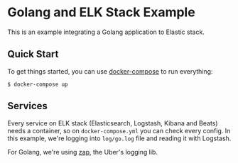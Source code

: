 # Golang and ELK Stack Example

This is an example integrating a Golang application to Elastic stack.

## Quick Start

To get things started, you can use [docker-compose](https://docs.docker.com/compose/) to run everything:

```shell
$ docker-compose up
```

## Services

Every service on ELK stack (Elasticsearch, Logstash, Kibana and Beats) needs a container, so on `docker-compose.yml` you can check every config. In this example, we're logging into `log/go.log` file and reading it with Logstash.

For Golang, we're using [zap](https://github.com/uber-go/zap), the Uber's logging lib.
